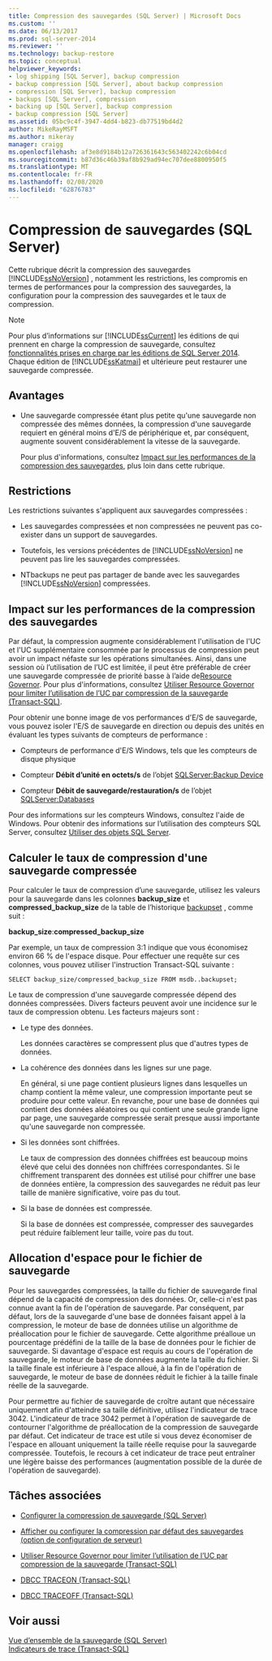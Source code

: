 ```yaml
---
title: Compression des sauvegardes (SQL Server) | Microsoft Docs
ms.custom: ''
ms.date: 06/13/2017
ms.prod: sql-server-2014
ms.reviewer: ''
ms.technology: backup-restore
ms.topic: conceptual
helpviewer_keywords:
- log shipping [SQL Server], backup compression
- backup compression [SQL Server], about backup compression
- compression [SQL Server], backup compression
- backups [SQL Server], compression
- backing up [SQL Server], backup compression
- backup compression [SQL Server]
ms.assetid: 05bc9c4f-3947-4dd4-b823-db77519bd4d2
author: MikeRayMSFT
ms.author: mikeray
manager: craigg
ms.openlocfilehash: af3e8d9184b12a726361643c563402242c6b04cd
ms.sourcegitcommit: b87d36c46b39af8b929ad94ec707dee8800950f5
ms.translationtype: MT
ms.contentlocale: fr-FR
ms.lasthandoff: 02/08/2020
ms.locfileid: "62876783"
---
```

# <a name="backup-compression-sql-server"></a>Compression de sauvegardes (SQL Server)
  Cette rubrique décrit la compression des sauvegardes [!INCLUDE[ssNoVersion](../../includes/ssnoversion-md.md)] , notamment les restrictions, les compromis en termes de performances pour la compression des sauvegardes, la configuration pour la compression des sauvegardes et le taux de compression.  
  
> [!NOTE]  
>  Pour plus d’informations sur [!INCLUDE[ssCurrent](../../includes/sscurrent-md.md)] les éditions de qui prennent en charge la compression de sauvegarde, consultez [fonctionnalités prises en charge par les éditions de SQL Server 2014](../../getting-started/features-supported-by-the-editions-of-sql-server-2014.md). Chaque édition de [!INCLUDE[ssKatmai](../../includes/sskatmai-md.md)] et ultérieure peut restaurer une sauvegarde compressée.  
  
  
##  <a name="Benefits"></a> Avantages  
  
-   Une sauvegarde compressée étant plus petite qu'une sauvegarde non compressée des mêmes données, la compression d'une sauvegarde requiert en général moins d'E/S de périphérique et, par conséquent, augmente souvent considérablement la vitesse de la sauvegarde.  
  
     Pour plus d'informations, consultez [Impact sur les performances de la compression des sauvegardes](#PerfImpact), plus loin dans cette rubrique.  
  
  
##  <a name="Restrictions"></a> Restrictions  
 Les restrictions suivantes s'appliquent aux sauvegardes compressées :  
  
-   Les sauvegardes compressées et non compressées ne peuvent pas co-exister dans un support de sauvegardes.  
  
-   Toutefois, les versions précédentes de [!INCLUDE[ssNoVersion](../../includes/ssnoversion-md.md)] ne peuvent pas lire les sauvegardes compressées.  
  
-   NTbackups ne peut pas partager de bande avec les sauvegardes [!INCLUDE[ssNoVersion](../../includes/ssnoversion-md.md)] compressées.  
  
  
##  <a name="PerfImpact"></a> Impact sur les performances de la compression des sauvegardes  
 Par défaut, la compression augmente considérablement l'utilisation de l'UC et l'UC supplémentaire consommée par le processus de compression peut avoir un impact néfaste sur les opérations simultanées. Ainsi, dans une session où l’utilisation de l’UC est limitée, il peut être préférable de créer une sauvegarde compressée de priorité basse à l’aide de[Resource Governor](../resource-governor/resource-governor.md). Pour plus d'informations, consultez [Utiliser Resource Governor pour limiter l’utilisation de l’UC par compression de la sauvegarde &#40;Transact-SQL&#41;](use-resource-governor-to-limit-cpu-usage-by-backup-compression-transact-sql.md).  
  
 Pour obtenir une bonne image de vos performances d'E/S de sauvegarde, vous pouvez isoler l'E/S de sauvegarde en direction ou depuis des unités en évaluant les types suivants de compteurs de performance :  
  
-   Compteurs de performance d'E/S Windows, tels que les compteurs de disque physique  
  
-   Compteur **Débit d’unité en octets/s** de l’objet [SQLServer:Backup Device](../performance-monitor/sql-server-backup-device-object.md)  
  
-   Compteur **Débit de sauvegarde/restauration/s** de l’objet [SQLServer:Databases](../performance-monitor/sql-server-databases-object.md)  
  
 Pour des informations sur les compteurs Windows, consultez l'aide de Windows. Pour obtenir des informations sur l’utilisation des compteurs SQL Server, consultez [Utiliser des objets SQL Server](../performance-monitor/use-sql-server-objects.md).  
  
  
##  <a name="CompressionRatio"></a> Calculer le taux de compression d'une sauvegarde compressée  
 Pour calculer le taux de compression d’une sauvegarde, utilisez les valeurs pour la sauvegarde dans les colonnes **backup_size** et **compressed_backup_size** de la table de l’historique [backupset](/sql/relational-databases/system-tables/backupset-transact-sql) , comme suit :  
  
 **backup_size**:**compressed_backup_size**  
  
 Par exemple, un taux de compression 3:1 indique que vous économisez environ 66 % de l'espace disque. Pour effectuer une requête sur ces colonnes, vous pouvez utiliser l'instruction Transact-SQL suivante :  
  
```  
SELECT backup_size/compressed_backup_size FROM msdb..backupset;  
```  
  
 Le taux de compression d'une sauvegarde compressée dépend des données compressées. Divers facteurs peuvent avoir une incidence sur le taux de compression obtenu. Les facteurs majeurs sont :  
  
-   Le type des données.  
  
     Les données caractères se compressent plus que d'autres types de données.  
  
-   La cohérence des données dans les lignes sur une page.  
  
     En général, si une page contient plusieurs lignes dans lesquelles un champ contient la même valeur, une compression importante peut se produire pour cette valeur. En revanche, pour une base de données qui contient des données aléatoires ou qui contient une seule grande ligne par page, une sauvegarde compressée serait presque aussi importante qu'une sauvegarde non compressée.  
  
-   Si les données sont chiffrées.  
  
     Le taux de compression des données chiffrées est beaucoup moins élevé que celui des données non chiffrées correspondantes. Si le chiffrement transparent des données est utilisé pour chiffrer une base de données entière, la compression des sauvegardes ne réduit pas leur taille de manière significative, voire pas du tout.  
  
-   Si la base de données est compressée.  
  
     Si la base de données est compressée, compresser des sauvegardes peut réduire faiblement leur taille, voire pas du tout.  
  
  
##  <a name="Allocation"></a> Allocation d'espace pour le fichier de sauvegarde  
 Pour les sauvegardes compressées, la taille du fichier de sauvegarde final dépend de la capacité de compression des données. Or, celle-ci n'est pas connue avant la fin de l'opération de sauvegarde.  Par conséquent, par défaut, lors de la sauvegarde d'une base de données faisant appel à la compression, le moteur de base de données utilise un algorithme de préallocation pour le fichier de sauvegarde. Cette algorithme préalloue un pourcentage prédéfini de la taille de la base de données pour le fichier de sauvegarde. Si davantage d'espace est requis au cours de l'opération de sauvegarde, le moteur de base de données augmente la taille du fichier. Si la taille finale est inférieure à l'espace alloué, à la fin de l'opération de sauvegarde, le moteur de base de données réduit le fichier à la taille finale réelle de la sauvegarde.  
  
 Pour permettre au fichier de sauvegarde de croître autant que nécessaire uniquement afin d'atteindre sa taille définitive, utilisez l'indicateur de trace 3042. L'indicateur de trace 3042 permet à l'opération de sauvegarde de contourner l'algorithme de préallocation de la compression de sauvegarde par défaut. Cet indicateur de trace est utile si vous devez économiser de l'espace en allouant uniquement la taille réelle requise pour la sauvegarde compressée. Toutefois, le recours à cet indicateur de trace peut entraîner une légère baisse des performances (augmentation possible de la durée de l'opération de sauvegarde).  
  
##  <a name="RelatedTasks"></a> Tâches associées  
  
-   [Configurer la compression de sauvegarde &#40;SQL Server&#41;](backup-compression-sql-server.md)  
  
-   [Afficher ou configurer la compression par défaut des sauvegardes (option de configuration de serveur)](../../database-engine/configure-windows/view-or-configure-the-backup-compression-default-server-configuration-option.md)  
  
-   [Utiliser Resource Governor pour limiter l’utilisation de l’UC par compression de la sauvegarde &#40;Transact-SQL&#41;](use-resource-governor-to-limit-cpu-usage-by-backup-compression-transact-sql.md)  
  
-   [DBCC TRACEON &#40;Transact-SQL&#41;](/sql/t-sql/database-console-commands/dbcc-traceon-transact-sql)  
  
-   [DBCC TRACEOFF &#40;Transact-SQL&#41;](/sql/t-sql/database-console-commands/dbcc-traceoff-transact-sql)  
  
## <a name="see-also"></a>Voir aussi  
 [Vue d’ensemble de la sauvegarde &#40;SQL Server&#41;](backup-overview-sql-server.md)   
 [Indicateurs de trace &#40;Transact-SQL&#41;](/sql/t-sql/database-console-commands/dbcc-traceon-trace-flags-transact-sql)  
  
  
